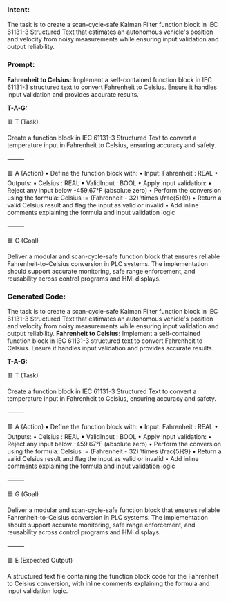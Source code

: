 ### Intent:
The task is to create a scan-cycle-safe Kalman Filter function block in IEC 61131-3 Structured Text that estimates an autonomous vehicle's position and velocity from noisy measurements while ensuring input validation and output reliability.

### Prompt:
**Fahrenheit to Celsius:**
Implement a self-contained function block in IEC 61131-3 structured text to convert Fahrenheit to Celsius. Ensure it handles input validation and provides accurate results.

**T-A-G:**

🟥 T (Task)

Create a function block in IEC 61131-3 Structured Text to convert a temperature input in Fahrenheit to Celsius, ensuring accuracy and safety.

⸻

🟩 A (Action)
	•	Define the function block with:
	•	Input: Fahrenheit : REAL
	•	Outputs:
	•	Celsius : REAL
	•	ValidInput : BOOL
	•	Apply input validation:
	•	Reject any input below -459.67°F (absolute zero)
	•	Perform the conversion using the formula:
Celsius := (Fahrenheit - 32) \times \frac{5}{9}
	•	Return a valid Celsius result and flag the input as valid or invalid
	•	Add inline comments explaining the formula and input validation logic

⸻

🟦 G (Goal)

Deliver a modular and scan-cycle-safe function block that ensures reliable Fahrenheit-to-Celsius conversion in PLC systems. The implementation should support accurate monitoring, safe range enforcement, and reusability across control programs and HMI displays.

### Generated Code:
The task is to create a scan-cycle-safe Kalman Filter function block in IEC 61131-3 Structured Text that estimates an autonomous vehicle's position and velocity from noisy measurements while ensuring input validation and output reliability.
**Fahrenheit to Celsius:**
Implement a self-contained function block in IEC 61131-3 structured text to convert Fahrenheit to Celsius. Ensure it handles input validation and provides accurate results.

**T-A-G:**

🟥 T (Task)

Create a function block in IEC 61131-3 Structured Text to convert a temperature input in Fahrenheit to Celsius, ensuring accuracy and safety.

⸻

🟩 A (Action)
	•	Define the function block with:
	•	Input: Fahrenheit : REAL
	•	Outputs:
	•	Celsius : REAL
	•	ValidInput : BOOL
	•	Apply input validation:
	•	Reject any input below -459.67°F (absolute zero)
	•	Perform the conversion using the formula:
Celsius := (Fahrenheit - 32) \times \frac{5}{9}
	•	Return a valid Celsius result and flag the input as valid or invalid
	•	Add inline comments explaining the formula and input validation logic

⸻

🟦 G (Goal)

Deliver a modular and scan-cycle-safe function block that ensures reliable Fahrenheit-to-Celsius conversion in PLC systems. The implementation should support accurate monitoring, safe range enforcement, and reusability across control programs and HMI displays.

⸻

🟪 E (Expected Output)

A structured text file containing the function block code for the Fahrenheit to Celsius conversion, with inline comments explaining the formula and input validation logic.
